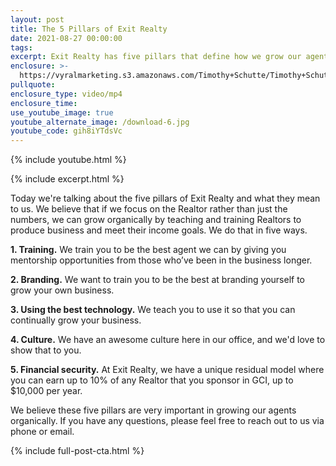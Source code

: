```yaml
---
layout: post
title: The 5 Pillars of Exit Realty
date: 2021-08-27 00:00:00
tags:
excerpt: Exit Realty has five pillars that define how we grow our agents.
enclosure: >-
  https://vyralmarketing.s3.amazonaws.com/Timothy+Schutte/Timothy+Schutte+The+5+pillars+of+Exit+realty.mp4
pullquote:
enclosure_type: video/mp4
enclosure_time:
use_youtube_image: true
youtube_alternate_image: /download-6.jpg
youtube_code: gih8iYTdsVc
---
```

{% include youtube.html %}

{% include excerpt.html %}

Today we're talking about the five pillars of Exit Realty and what they mean to us. We believe that if we focus on the Realtor rather than just the numbers, we can grow organically by teaching and training Realtors to produce business and meet their income goals. We do that in five ways.

**1\. Training.** We train you to be the best agent we can by giving you mentorship opportunities from those who’ve been in the business longer.

**2\. Branding.** We want to train you to be the best at branding yourself to grow your own business.

**3\. Using the best technology.** We teach you to use it so that you can continually grow your business.

**4\. Culture.** We have an awesome culture here in our office, and we'd love to show that to you.

**5\. Financial security.** At Exit Realty, we have a unique residual model where you can earn up to 10% of any Realtor that you sponsor in GCI, up to $10,000 per year.

We believe these five pillars are very important in growing our agents organically. If you have any questions, please feel free to reach out to us via phone or email.

{% include full-post-cta.html %}

